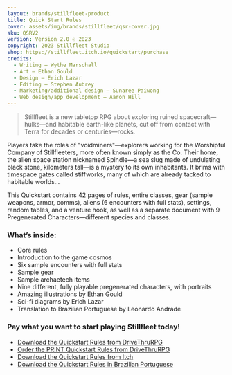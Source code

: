 ```yaml
---
layout: brands/stillfleet-product
title: Quick Start Rules
cover: assets/img/brands/stillfleet/qsr-cover.jpg
sku: QSRV2
version: Version 2.0 ☉ 2023
copyright: 2023 Stillfleet Studio
shop: https://stillfleet.itch.io/quickstart/purchase
credits:
  - Writing – Wythe Marschall
  - Art – Ethan Gould
  - Design – Erich Lazar
  - Editing – Stephen Aubrey
  - Marketing/additional design – Sunaree Paiwong
  - Web design/app development – Aaron Hill
---
```


> Stillfleet is a new tabletop RPG about exploring ruined spacecraft—hulks—and habitable earth-like planets, cut off from contact with Terra for decades or centuries—rocks.

Players take the roles of "voidminers"—explorers working for the Worshipful Company of Stillfleeters, more often known simply as the Co. Their home, the alien space station nicknamed Spindle—a sea slug made of undulating black stone, kilometers tall—is a mystery to its own inhabitants. It brims with timespace gates called stiffworks, many of which are already tacked to habitable worlds…

This Quickstart contains 42 pages of rules, entire classes, gear (sample weapons, armor, comms), aliens (6 encounters with full stats), settings, random tables, and a venture hook, as well as a separate document with 9 Pregenerated Characters—different species and classes.

### What’s inside:

- Core rules
- Introduction to the game cosmos
- Six sample encounters with full stats
- Sample gear
- Sample archaetech items
- Nine different, fully playable pregenerated characters, with portraits
- Amazing illustrations by Ethan Gould
- Sci-fi diagrams by Erich Lazar
- Translation to Brazilian Portuguese by Leonardo Andrade

### Pay what you want to start playing Stillfleet today!

- [Download the Quickstart Rules from DriveThruRPG](https://www.drivethrurpg.com/product/345671/Stillfleet--Quickstart-Rules)
- [Order the PRINT Quickstart Rules from DriveThruRPG](https://www.drivethrurpg.com/product/391384/Stillfleet--Quickstart-Rules-PRINT-BOOK)
- [Download the Quickstart Rules from Itch](https://stillfleet.itch.io/quickstart)
- [Download the Quickstart Rules in Brazilian Portuguese](https://stillfleet.itch.io/quickstart)


